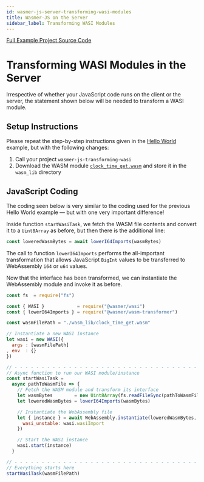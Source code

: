 ```yaml
---
id: wasmer-js-server-transforming-wasi-modules
title: Wasmer-JS on the Server
sidebar_label: Transforming WASI Modules
---
```


[Full Example Project Source Code](https://github.com/wasmerio/docs.wasmer.io/tree/master/docs/wasmer-js/server/examples/transforming-wasi-modules)

# Transforming WASI Modules in the Server

Irrespective of whether your JavaScript code runs on the client or the server, the statement shown below will be needed to transform a WASI module.

## Setup Instructions

Please repeat the step-by-step instructions given in the [Hello World](/wasmer-js/server/examples/hello-world/wasmer-js-server-hello-world) example, but with the following changes:

1. Call your project `wasmer-js-transforming-wasi`
1. Download the WASM module [`clock_time_get.wasm`](https://github.com/wasmerio/docs.wasmer.io/raw/master/docs/wasmer-js/wasm_lib/clock_time_get.wasm) and store it in the `wasm_lib` directory

## JavaScript Coding

The coding seen below is very similar to the coding used for the previous Hello World example &mdash; but with one very important difference!

Inside function `startWasiTask`, we fetch the WASM file contents and convert it to a `Uint8Array` as before, but then there is the additional line:

```JavaScript
const loweredWasmBytes = await lowerI64Imports(wasmBytes)
```

The call to function `lowerI64Imports` performs the all-important transformation that allows JavaScript `BigInt` values to be transferred to WebAssembly `i64` or `u64` values.

Now that the interface has been transformed, we can instantiate the WebAssembly module and invoke it as before.

```JavaScript
const fs  = require("fs")

const { WASI }            = require("@wasmer/wasi")
const { lowerI64Imports } = require("@wasmer/wasm-transformer")

const wasmFilePath = "./wasm_lib/clock_time_get.wasm"

// Instantiate a new WASI Instance
let wasi = new WASI({
  args : [wasmFilePath]
, env  : {}
})

// - - - - - - - - - - - - - - - - - - - - - - - - - - - - - - - - - - - - - - -
// Async function to run our WASI module/instance
const startWasiTask =
  async pathToWasmFile => {
    // Fetch the WASM module and transform its interface
    let wasmBytes        = new Uint8Array(fs.readFileSync(pathToWasmFile))
    let loweredWasmBytes = lowerI64Imports(wasmBytes)

    // Instantiate the WebAssembly file
    let { instance } = await WebAssembly.instantiate(loweredWasmBytes, {
      wasi_unstable: wasi.wasiImport
    })

    // Start the WASI instance
    wasi.start(instance)
  }

// - - - - - - - - - - - - - - - - - - - - - - - - - - - - - - - - - - - - - - -
// Everything starts here
startWasiTask(wasmFilePath)
```

